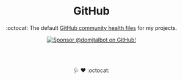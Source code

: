 <br/>

<h1 align="center">GitHub</h1>

<p align="center">:octocat: The default <a href="https://docs.github.com/en/communities/setting-up-your-project-for-healthy-contributions/creating-a-default-community-health-file">GitHub community health files</a> for my projects.</p>

<div align="center">
  <p dir="auto">
    <a href="https://github.com/sponsors/domjtalbot">
      <img src="https://img.shields.io/badge/Sponsor @domjtalbot-30363D?style=flat&logo=GitHub-Sponsors&logoColor=#EA4AAA" alt="Sponsor @domjtalbot on GitHub!" />
    </a>
  </p>
</div>

<br/>
<br/>

<p align="center">🩺 ♥ :octocat:</p>

<br/>
